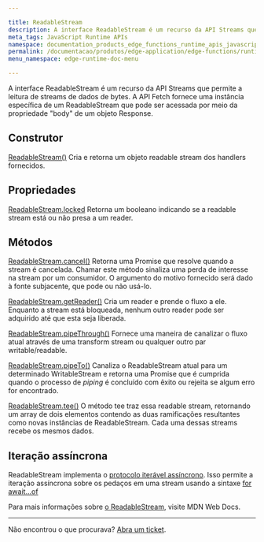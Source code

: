 ```yaml
---

title: ReadableStream
description: A interface ReadableStream é um recurso da API Streams que permite a leitura de streams de dados de bytes. A API Fetch fornece uma instância específica de um ReadableStream que pode ser acessada por meio da propriedade \"body\" de um objeto Response.
meta_tags: JavaScript Runtime APIs
namespace: documentation_products_edge_functions_runtime_apis_javascript_readable_stream
permalink: /documentacao/produtos/edge-application/edge-functions/runtime-apis/javascript/readable-stream/
menu_namespace: edge-runtime-doc-menu

---
```


A interface ReadableStream é um recurso da API Streams que permite a leitura de streams de dados de bytes. A API Fetch fornece uma instância específica de um ReadableStream que pode ser acessada por meio da propriedade "body" de um objeto Response.

## Construtor

[ReadableStream()](https://developer.mozilla.org/en-US/docs/Web/API/ReadableStream/ReadableStream)
Cria e retorna um objeto readable stream dos handlers fornecidos.

## Propriedades

[ReadableStream.locked](https://developer.mozilla.org/en-US/docs/Web/API/ReadableStream/locked)
Retorna um booleano indicando se a readable stream está ou não presa a um reader.

## Métodos

[ReadableStream.cancel()](https://developer.mozilla.org/en-US/docs/Web/API/ReadableStream/cancel)
Retorna uma Promise que resolve quando a stream é cancelada. Chamar este método sinaliza uma perda de interesse na stream por um consumidor. O argumento do motivo fornecido será dado à fonte subjacente, que pode ou não usá-lo.

[ReadableStream.getReader()](https://developer.mozilla.org/en-US/docs/Web/API/ReadableStream/getReader)
Cria um reader e prende o fluxo a ele. Enquanto a stream está bloqueada, nenhum outro reader pode ser adquirido até que esta seja liberada.

[ReadableStream.pipeThrough()](https://developer.mozilla.org/en-US/docs/Web/API/ReadableStream/pipeThrough)
Fornece uma maneira de canalizar o fluxo atual através de uma transform stream ou qualquer outro par writable/readable.

[ReadableStream.pipeTo()](https://developer.mozilla.org/en-US/docs/Web/API/ReadableStream/pipeTo)
Canaliza o ReadableStream atual para um determinado WritableStream e retorna uma Promise que é cumprida quando o processo de *piping* é concluído com êxito ou rejeita se algum erro for encontrado.

[ReadableStream.tee()](https://developer.mozilla.org/en-US/docs/Web/API/ReadableStream/tee)
O método tee traz essa readable stream, retornando um array de dois elementos contendo as duas ramificações resultantes como novas instâncias de ReadableStream. Cada uma dessas streams recebe os mesmos dados.

## Iteração assíncrona

ReadableStream implementa o [protocolo iterável assíncrono](https://developer.mozilla.org/en-US/docs/Web/JavaScript/Reference/Iteration_protocols#the_async_iterator_and_async_iterable_protocols). Isso permite a iteração assíncrona sobre os pedaços em uma stream usando a sintaxe [for await...of](https://developer.mozilla.org/en-US/docs/Web/JavaScript/Reference/Statements/for-await...of)

Para mais informações sobre [o ReadableStream](https://developer.mozilla.org/en-US/docs/Web/API/ReadableStream), visite MDN Web Docs.

---

Não encontrou o que procurava? [Abra um ticket](https://tickets.azion.com/pt-BR/support/login/).
